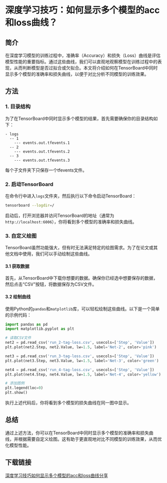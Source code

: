 # 深度学习技巧：如何显示多个模型的acc和loss曲线？

## 简介

在深度学习模型的训练过程中，准确率（Accuracy）和损失（Loss）曲线是评估模型性能的重要指标。通过这些曲线，我们可以直观地观察模型在训练过程中的表现，从而判断模型是否过拟合或欠拟合。本文将介绍如何在TensorBoard中同时显示多个模型的准确率和损失曲线，以便于对比分析不同模型的训练效果。

## 方法

### 1. 目录结构

为了在TensorBoard中同时显示多个模型的结果，首先需要确保你的目录结构如下：

```
- logs
  -- 1
    --- events.out.tfevents.1
  -- 2
    --- events.out.tfevents.2
  -- 3
    --- events.out.tfevents.3
```

每个子文件夹下只保存一个tfevents文件。

### 2. 启动TensorBoard

在命令行中进入`logs`文件夹，然后执行以下命令启动TensorBoard：

```bash
tensorboard --logdir=/
```

启动后，打开浏览器并访问TensorBoard的地址（通常为`http://localhost:6006`），你将看到多个模型的准确率和损失曲线。

### 3. 自定义绘图

TensorBoard虽然功能强大，但有时无法满足特定的绘图需求。为了在论文或其他文档中使用，我们可以手动绘制这些曲线。

#### 3.1 获取数据

首先，从TensorBoard中下载你想要的数据。确保你已经选中想要保存的数据，然后点击“CSV”按钮，将数据保存为CSV文件。

#### 3.2 绘制曲线

使用Python的`pandas`和`matplotlib`库，可以轻松绘制这些曲线。以下是一个简单的示例代码：

```python
import pandas as pd
import matplotlib.pyplot as plt

# 读取CSV文件
net2 = pd.read_csv('run_2-tag-loss.csv', usecols=['Step', 'Value'])
plt.plot(net2.Step, net2.Value, lw=1.5, label='Net-2', color='pink')

net3 = pd.read_csv('run_3-tag-loss.csv', usecols=['Step', 'Value'])
plt.plot(net3.Step, net3.Value, lw=1.5, label='Net-3', color='green')

net4 = pd.read_csv('run_4-tag-loss.csv', usecols=['Step', 'Value'])
plt.plot(net4.Step, net4.Value, lw=1.5, label='Net-4', color='yellow')

# 添加图例
plt.legend(loc=0)
plt.show()
```

执行上述代码后，你将看到多个模型的损失曲线在同一图中显示。

## 总结

通过上述方法，你可以在TensorBoard中同时显示多个模型的准确率和损失曲线，并根据需要自定义绘图。这有助于更直观地对比不同模型的训练效果，从而优化模型性能。

## 下载链接

[深度学习技巧如何显示多个模型的acc和loss曲线分享](https://pan.quark.cn/s/f5b312227180)